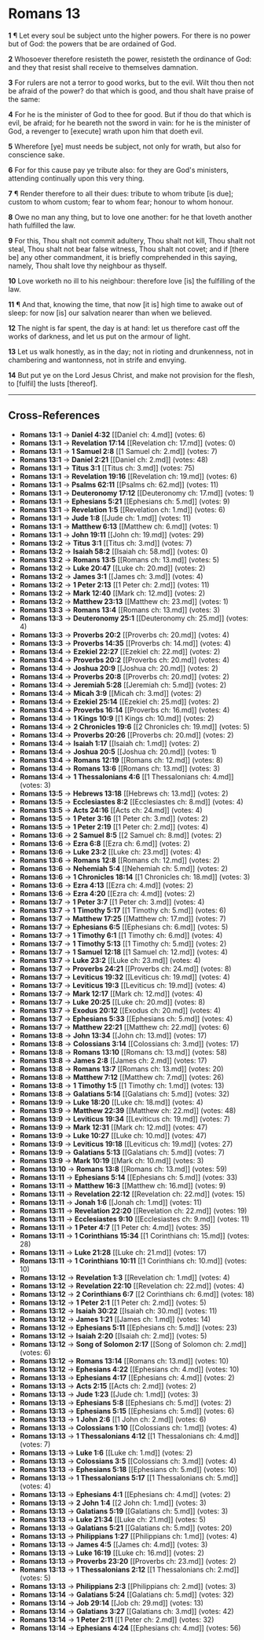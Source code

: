 # Romans 13

**1** ¶ Let every soul be subject unto the higher powers. For there is no power but of God: the powers that be are ordained of God.

**2** Whosoever therefore resisteth the power, resisteth the ordinance of God: and they that resist shall receive to themselves damnation.

**3** For rulers are not a terror to good works, but to the evil. Wilt thou then not be afraid of the power? do that which is good, and thou shalt have praise of the same:

**4** For he is the minister of God to thee for good. But if thou do that which is evil, be afraid; for he beareth not the sword in vain: for he is the minister of God, a revenger to [execute] wrath upon him that doeth evil.

**5** Wherefore [ye] must needs be subject, not only for wrath, but also for conscience sake.

**6** For for this cause pay ye tribute also: for they are God's ministers, attending continually upon this very thing.

**7** ¶ Render therefore to all their dues: tribute to whom tribute [is due]; custom to whom custom; fear to whom fear; honour to whom honour.

**8** Owe no man any thing, but to love one another: for he that loveth another hath fulfilled the law.

**9** For this, Thou shalt not commit adultery, Thou shalt not kill, Thou shalt not steal, Thou shalt not bear false witness, Thou shalt not covet; and if [there be] any other commandment, it is briefly comprehended in this saying, namely, Thou shalt love thy neighbour as thyself.

**10** Love worketh no ill to his neighbour: therefore love [is] the fulfilling of the law.

**11** ¶ And that, knowing the time, that now [it is] high time to awake out of sleep: for now [is] our salvation nearer than when we believed.

**12** The night is far spent, the day is at hand: let us therefore cast off the works of darkness, and let us put on the armour of light.

**13** Let us walk honestly, as in the day; not in rioting and drunkenness, not in chambering and wantonness, not in strife and envying.

**14** But put ye on the Lord Jesus Christ, and make not provision for the flesh, to [fulfil] the lusts [thereof].

---

## Cross-References

- **Romans 13:1** → **Daniel 4:32** [[Daniel ch: 4.md]] (votes: 6)
- **Romans 13:1** → **Revelation 17:14** [[Revelation ch: 17.md]] (votes: 0)
- **Romans 13:1** → **1 Samuel 2:8** [[1 Samuel ch: 2.md]] (votes: 7)
- **Romans 13:1** → **Daniel 2:21** [[Daniel ch: 2.md]] (votes: 48)
- **Romans 13:1** → **Titus 3:1** [[Titus ch: 3.md]] (votes: 75)
- **Romans 13:1** → **Revelation 19:16** [[Revelation ch: 19.md]] (votes: 6)
- **Romans 13:1** → **Psalms 62:11** [[Psalms ch: 62.md]] (votes: 11)
- **Romans 13:1** → **Deuteronomy 17:12** [[Deuteronomy ch: 17.md]] (votes: 1)
- **Romans 13:1** → **Ephesians 5:21** [[Ephesians ch: 5.md]] (votes: 9)
- **Romans 13:1** → **Revelation 1:5** [[Revelation ch: 1.md]] (votes: 6)
- **Romans 13:1** → **Jude 1:8** [[Jude ch: 1.md]] (votes: 11)
- **Romans 13:1** → **Matthew 6:13** [[Matthew ch: 6.md]] (votes: 1)
- **Romans 13:1** → **John 19:11** [[John ch: 19.md]] (votes: 29)
- **Romans 13:2** → **Titus 3:1** [[Titus ch: 3.md]] (votes: 7)
- **Romans 13:2** → **Isaiah 58:2** [[Isaiah ch: 58.md]] (votes: 0)
- **Romans 13:2** → **Romans 13:5** [[Romans ch: 13.md]] (votes: 5)
- **Romans 13:2** → **Luke 20:47** [[Luke ch: 20.md]] (votes: 2)
- **Romans 13:2** → **James 3:1** [[James ch: 3.md]] (votes: 4)
- **Romans 13:2** → **1 Peter 2:13** [[1 Peter ch: 2.md]] (votes: 11)
- **Romans 13:2** → **Mark 12:40** [[Mark ch: 12.md]] (votes: 2)
- **Romans 13:2** → **Matthew 23:13** [[Matthew ch: 23.md]] (votes: 1)
- **Romans 13:3** → **Romans 13:4** [[Romans ch: 13.md]] (votes: 3)
- **Romans 13:3** → **Deuteronomy 25:1** [[Deuteronomy ch: 25.md]] (votes: 4)
- **Romans 13:3** → **Proverbs 20:2** [[Proverbs ch: 20.md]] (votes: 4)
- **Romans 13:3** → **Proverbs 14:35** [[Proverbs ch: 14.md]] (votes: 4)
- **Romans 13:4** → **Ezekiel 22:27** [[Ezekiel ch: 22.md]] (votes: 2)
- **Romans 13:4** → **Proverbs 20:2** [[Proverbs ch: 20.md]] (votes: 4)
- **Romans 13:4** → **Joshua 20:9** [[Joshua ch: 20.md]] (votes: 2)
- **Romans 13:4** → **Proverbs 20:8** [[Proverbs ch: 20.md]] (votes: 2)
- **Romans 13:4** → **Jeremiah 5:28** [[Jeremiah ch: 5.md]] (votes: 2)
- **Romans 13:4** → **Micah 3:9** [[Micah ch: 3.md]] (votes: 2)
- **Romans 13:4** → **Ezekiel 25:14** [[Ezekiel ch: 25.md]] (votes: 2)
- **Romans 13:4** → **Proverbs 16:14** [[Proverbs ch: 16.md]] (votes: 4)
- **Romans 13:4** → **1 Kings 10:9** [[1 Kings ch: 10.md]] (votes: 2)
- **Romans 13:4** → **2 Chronicles 19:6** [[2 Chronicles ch: 19.md]] (votes: 5)
- **Romans 13:4** → **Proverbs 20:26** [[Proverbs ch: 20.md]] (votes: 2)
- **Romans 13:4** → **Isaiah 1:17** [[Isaiah ch: 1.md]] (votes: 2)
- **Romans 13:4** → **Joshua 20:5** [[Joshua ch: 20.md]] (votes: 1)
- **Romans 13:4** → **Romans 12:19** [[Romans ch: 12.md]] (votes: 8)
- **Romans 13:4** → **Romans 13:6** [[Romans ch: 13.md]] (votes: 3)
- **Romans 13:4** → **1 Thessalonians 4:6** [[1 Thessalonians ch: 4.md]] (votes: 3)
- **Romans 13:5** → **Hebrews 13:18** [[Hebrews ch: 13.md]] (votes: 2)
- **Romans 13:5** → **Ecclesiastes 8:2** [[Ecclesiastes ch: 8.md]] (votes: 4)
- **Romans 13:5** → **Acts 24:16** [[Acts ch: 24.md]] (votes: 4)
- **Romans 13:5** → **1 Peter 3:16** [[1 Peter ch: 3.md]] (votes: 2)
- **Romans 13:5** → **1 Peter 2:19** [[1 Peter ch: 2.md]] (votes: 4)
- **Romans 13:6** → **2 Samuel 8:5** [[2 Samuel ch: 8.md]] (votes: 2)
- **Romans 13:6** → **Ezra 6:8** [[Ezra ch: 6.md]] (votes: 2)
- **Romans 13:6** → **Luke 23:2** [[Luke ch: 23.md]] (votes: 4)
- **Romans 13:6** → **Romans 12:8** [[Romans ch: 12.md]] (votes: 2)
- **Romans 13:6** → **Nehemiah 5:4** [[Nehemiah ch: 5.md]] (votes: 2)
- **Romans 13:6** → **1 Chronicles 18:14** [[1 Chronicles ch: 18.md]] (votes: 3)
- **Romans 13:6** → **Ezra 4:13** [[Ezra ch: 4.md]] (votes: 2)
- **Romans 13:6** → **Ezra 4:20** [[Ezra ch: 4.md]] (votes: 2)
- **Romans 13:7** → **1 Peter 3:7** [[1 Peter ch: 3.md]] (votes: 4)
- **Romans 13:7** → **1 Timothy 5:17** [[1 Timothy ch: 5.md]] (votes: 6)
- **Romans 13:7** → **Matthew 17:25** [[Matthew ch: 17.md]] (votes: 7)
- **Romans 13:7** → **Ephesians 6:5** [[Ephesians ch: 6.md]] (votes: 5)
- **Romans 13:7** → **1 Timothy 6:1** [[1 Timothy ch: 6.md]] (votes: 4)
- **Romans 13:7** → **1 Timothy 5:13** [[1 Timothy ch: 5.md]] (votes: 2)
- **Romans 13:7** → **1 Samuel 12:18** [[1 Samuel ch: 12.md]] (votes: 4)
- **Romans 13:7** → **Luke 23:2** [[Luke ch: 23.md]] (votes: 4)
- **Romans 13:7** → **Proverbs 24:21** [[Proverbs ch: 24.md]] (votes: 8)
- **Romans 13:7** → **Leviticus 19:32** [[Leviticus ch: 19.md]] (votes: 4)
- **Romans 13:7** → **Leviticus 19:3** [[Leviticus ch: 19.md]] (votes: 4)
- **Romans 13:7** → **Mark 12:17** [[Mark ch: 12.md]] (votes: 4)
- **Romans 13:7** → **Luke 20:25** [[Luke ch: 20.md]] (votes: 8)
- **Romans 13:7** → **Exodus 20:12** [[Exodus ch: 20.md]] (votes: 4)
- **Romans 13:7** → **Ephesians 5:33** [[Ephesians ch: 5.md]] (votes: 4)
- **Romans 13:7** → **Matthew 22:21** [[Matthew ch: 22.md]] (votes: 6)
- **Romans 13:8** → **John 13:34** [[John ch: 13.md]] (votes: 17)
- **Romans 13:8** → **Colossians 3:14** [[Colossians ch: 3.md]] (votes: 17)
- **Romans 13:8** → **Romans 13:10** [[Romans ch: 13.md]] (votes: 58)
- **Romans 13:8** → **James 2:8** [[James ch: 2.md]] (votes: 17)
- **Romans 13:8** → **Romans 13:7** [[Romans ch: 13.md]] (votes: 20)
- **Romans 13:8** → **Matthew 7:12** [[Matthew ch: 7.md]] (votes: 26)
- **Romans 13:8** → **1 Timothy 1:5** [[1 Timothy ch: 1.md]] (votes: 13)
- **Romans 13:8** → **Galatians 5:14** [[Galatians ch: 5.md]] (votes: 32)
- **Romans 13:9** → **Luke 18:20** [[Luke ch: 18.md]] (votes: 4)
- **Romans 13:9** → **Matthew 22:39** [[Matthew ch: 22.md]] (votes: 48)
- **Romans 13:9** → **Leviticus 19:34** [[Leviticus ch: 19.md]] (votes: 7)
- **Romans 13:9** → **Mark 12:31** [[Mark ch: 12.md]] (votes: 47)
- **Romans 13:9** → **Luke 10:27** [[Luke ch: 10.md]] (votes: 47)
- **Romans 13:9** → **Leviticus 19:18** [[Leviticus ch: 19.md]] (votes: 27)
- **Romans 13:9** → **Galatians 5:13** [[Galatians ch: 5.md]] (votes: 7)
- **Romans 13:9** → **Mark 10:19** [[Mark ch: 10.md]] (votes: 3)
- **Romans 13:10** → **Romans 13:8** [[Romans ch: 13.md]] (votes: 59)
- **Romans 13:11** → **Ephesians 5:14** [[Ephesians ch: 5.md]] (votes: 33)
- **Romans 13:11** → **Matthew 16:3** [[Matthew ch: 16.md]] (votes: 9)
- **Romans 13:11** → **Revelation 22:12** [[Revelation ch: 22.md]] (votes: 15)
- **Romans 13:11** → **Jonah 1:6** [[Jonah ch: 1.md]] (votes: 11)
- **Romans 13:11** → **Revelation 22:20** [[Revelation ch: 22.md]] (votes: 19)
- **Romans 13:11** → **Ecclesiastes 9:10** [[Ecclesiastes ch: 9.md]] (votes: 11)
- **Romans 13:11** → **1 Peter 4:7** [[1 Peter ch: 4.md]] (votes: 35)
- **Romans 13:11** → **1 Corinthians 15:34** [[1 Corinthians ch: 15.md]] (votes: 28)
- **Romans 13:11** → **Luke 21:28** [[Luke ch: 21.md]] (votes: 17)
- **Romans 13:11** → **1 Corinthians 10:11** [[1 Corinthians ch: 10.md]] (votes: 10)
- **Romans 13:12** → **Revelation 1:3** [[Revelation ch: 1.md]] (votes: 4)
- **Romans 13:12** → **Revelation 22:10** [[Revelation ch: 22.md]] (votes: 4)
- **Romans 13:12** → **2 Corinthians 6:7** [[2 Corinthians ch: 6.md]] (votes: 18)
- **Romans 13:12** → **1 Peter 2:1** [[1 Peter ch: 2.md]] (votes: 5)
- **Romans 13:12** → **Isaiah 30:22** [[Isaiah ch: 30.md]] (votes: 11)
- **Romans 13:12** → **James 1:21** [[James ch: 1.md]] (votes: 14)
- **Romans 13:12** → **Ephesians 5:11** [[Ephesians ch: 5.md]] (votes: 23)
- **Romans 13:12** → **Isaiah 2:20** [[Isaiah ch: 2.md]] (votes: 5)
- **Romans 13:12** → **Song of Solomon 2:17** [[Song of Solomon ch: 2.md]] (votes: 6)
- **Romans 13:12** → **Romans 13:14** [[Romans ch: 13.md]] (votes: 10)
- **Romans 13:12** → **Ephesians 4:22** [[Ephesians ch: 4.md]] (votes: 10)
- **Romans 13:13** → **Ephesians 4:17** [[Ephesians ch: 4.md]] (votes: 2)
- **Romans 13:13** → **Acts 2:15** [[Acts ch: 2.md]] (votes: 2)
- **Romans 13:13** → **Jude 1:23** [[Jude ch: 1.md]] (votes: 3)
- **Romans 13:13** → **Ephesians 5:8** [[Ephesians ch: 5.md]] (votes: 2)
- **Romans 13:13** → **Ephesians 5:15** [[Ephesians ch: 5.md]] (votes: 6)
- **Romans 13:13** → **1 John 2:6** [[1 John ch: 2.md]] (votes: 6)
- **Romans 13:13** → **Colossians 1:10** [[Colossians ch: 1.md]] (votes: 4)
- **Romans 13:13** → **1 Thessalonians 4:12** [[1 Thessalonians ch: 4.md]] (votes: 7)
- **Romans 13:13** → **Luke 1:6** [[Luke ch: 1.md]] (votes: 2)
- **Romans 13:13** → **Colossians 3:5** [[Colossians ch: 3.md]] (votes: 4)
- **Romans 13:13** → **Ephesians 5:18** [[Ephesians ch: 5.md]] (votes: 10)
- **Romans 13:13** → **1 Thessalonians 5:17** [[1 Thessalonians ch: 5.md]] (votes: 4)
- **Romans 13:13** → **Ephesians 4:1** [[Ephesians ch: 4.md]] (votes: 2)
- **Romans 13:13** → **2 John 1:4** [[2 John ch: 1.md]] (votes: 3)
- **Romans 13:13** → **Galatians 5:19** [[Galatians ch: 5.md]] (votes: 3)
- **Romans 13:13** → **Luke 21:34** [[Luke ch: 21.md]] (votes: 5)
- **Romans 13:13** → **Galatians 5:21** [[Galatians ch: 5.md]] (votes: 20)
- **Romans 13:13** → **Philippians 1:27** [[Philippians ch: 1.md]] (votes: 4)
- **Romans 13:13** → **James 4:5** [[James ch: 4.md]] (votes: 3)
- **Romans 13:13** → **Luke 16:19** [[Luke ch: 16.md]] (votes: 2)
- **Romans 13:13** → **Proverbs 23:20** [[Proverbs ch: 23.md]] (votes: 2)
- **Romans 13:13** → **1 Thessalonians 2:12** [[1 Thessalonians ch: 2.md]] (votes: 5)
- **Romans 13:13** → **Philippians 2:3** [[Philippians ch: 2.md]] (votes: 3)
- **Romans 13:14** → **Galatians 5:24** [[Galatians ch: 5.md]] (votes: 32)
- **Romans 13:14** → **Job 29:14** [[Job ch: 29.md]] (votes: 13)
- **Romans 13:14** → **Galatians 3:27** [[Galatians ch: 3.md]] (votes: 42)
- **Romans 13:14** → **1 Peter 2:11** [[1 Peter ch: 2.md]] (votes: 32)
- **Romans 13:14** → **Ephesians 4:24** [[Ephesians ch: 4.md]] (votes: 56)
